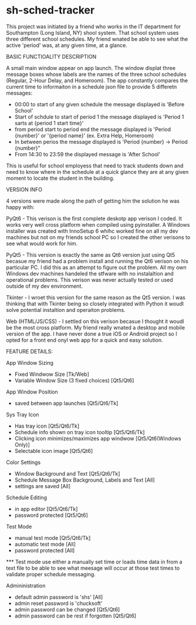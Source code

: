 # sh-sched-tracker

This project was initiated by a friend who works in the IT department for Southampton (Long Island, NY) shool system. That school system uses three different school schedules. My friend wnated be able to see what the active 'period' was, at any given time, at a glance. 

BASIC FUNCTIOALITY DESCRIPTION

A small main window appear on app launch. 
The window displat three message boxes whose labels are the names of the three school schedules (Regular, 2-Hour Delay, and Homeroom).
The app constantly compares the current time to informaiton in a schedule json file to provide 5 differetn messages:
 - 00:00 to start of any given schedule the message displayed is 'Before School'
 - Start of schdule to start of period 1 the message displayed is 'Period 1 sarts at {period 1 start time}'
 - from period start to period end the message displayed is 'Period {number}' or '{period name}' (ex. Extra Help, Homeroom)
 - In between perios the message displayed is 'Period {number} -> Period {number}"
 - From 14:30 to 23:59 the displayed message is 'After School'

This is useful for school employess that need to track students down and need to know where in the schedule at a quick glance they are at any given moment to locate the student in the building. 


VERSION INFO

4 versions were made along the path of getting him the solution he was happy with:

PyQt6 - This verison is the first complete deskotp app verison I coded. It works very well cross platform when compiled using pyinstaller. A Windows installer was created with InnoSetup 6 whihc worked fine on all my dev machines but not on my friends school PC so I created the other verisons to see what would work for him.

PyQt5 - This version is exactly the same as Qt6 version just using Qt5 becasue my friend had a problem install and running the Qt6 verison on his particular PC. I did this as an attempt to figure out the problem. All my own Windows dev machines handeled the stfware with no instalaltion and operational problems. This verison was never actually tested or used outside of my dev environment.

Tkinter - I wroet this version for the same reason as the Qt5 version. I was thinking that with Tkinter being so closely integrated with Python it woudl solve potential instaltion and operaiton problems. 

Web (HTML/JS/CSS) - I settled on this verison becasue I thought it woudl be the most cross platform. My friend really wnated a desktop and mobile version of the app. I have never done a true iOS or Android project so I opted for a front end onyl web app for a quick and easy solution. 


FEATURE DETAILS:

App Window Sizing
 - Fixed Windwow Size [Tk/Web]
 - Variable Window Size (3 fixed choices) [Qt5/Qt6]

App Window Position
 - saved between app launches [Qt5/Qt6/Tk]

Sys Tray Icon
 - Has tray icon [Qt5/Qt6/Tk]
 - Schedule info shown on tray icon tooltip [Qt5/Qt6/Tk]
 - Clicking icon minimizes/maximizes app windwow [Qt5/Qt6(Windows Only)]
 - Selectable icon image [Qt5/Qt6]

Color Settings
 - Window Background and Text [Qt5/Qt6/Tk]
 - Schedule Message Box Background, Labels and Text [All]
 - settings are saved [All]

Schedule Editing
 - in app editor [Qt5/Qt6/Tk]
 - password protected [Qt5/Qt6]

Test Mode
 - manual test mode [Qt5/Qt6/Tk]
 - automatic test mode [All]
 - password protected [All]
 
 *** Test mode use either a manually set time or loads time data in from a text file to be able to see what meesage will occur at those test times to validate proper schedule messaging.

Admininistration
 - default admin password is 'shs' [All]
 - admin reset password is 'chucksoft'
 - admin password can be changed [Qt5/Qt6]
 - admin password can be rest if forgotten [Qt5/Qt6]
 
